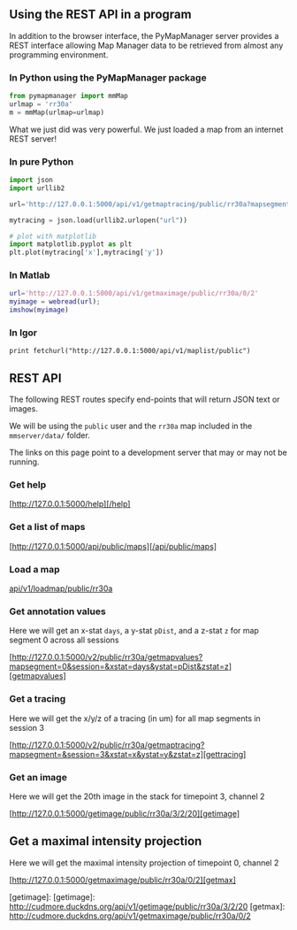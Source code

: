 ## Using the REST API in a program

In addition to the browser interface, the PyMapManager server provides a REST interface allowing Map Manager data to be retrieved from almost any programming environment.

### In Python using the PyMapManager package

```python
from pymapmanager import mmMap
urlmap = 'rr30a'
m = mmMap(urlmap=urlmap)
```

What we just did was very powerful. We just loaded a map from an internet REST server!

### In pure Python

```python
import json
import urllib2

url='http://127.0.0.1:5000/api/v1/getmaptracing/public/rr30a?mapsegment=&session=3&xstat=x&ystat=y&zstat=z'

mytracing = json.load(urllib2.urlopen("url"))

# plot with matplotlib
import matplotlib.pyplot as plt
plt.plot(mytracing['x'],mytracing['y'])
```

### In Matlab

```matlab
url='http://127.0.0.1:5000/api/v1/getmaximage/public/rr30a/0/2'
myimage = webread(url);
imshow(myimage)
```
### In Igor

```
print fetchurl("http://127.0.0.1:5000/api/v1/maplist/public")
```

## REST API

The following REST routes specify end-points that will return JSON text or images. 

We will be using the `public` user and the `rr30a` map included in the `mmserver/data/` folder.

The links on this page point to a development server that may or may not be running.

### Get help

[http://127.0.0.1:5000/help][/help]
	
### Get a list of maps

[http://127.0.0.1:5000/api/public/maps][/api/public/maps]
	
### Load a map

[api/v1/loadmap/public/rr30a][/loadmap/public/rr30a]
	
### Get annotation values

Here we will get an x-stat `days`, a y-stat `pDist`, and a z-stat `z` for map segment 0 across all sessions

[http://127.0.0.1:5000/v2/public/rr30a/getmapvalues?mapsegment=0&session=&xstat=days&ystat=pDist&zstat=z][getmapvalues]
	
	
### Get a tracing

Here we will get the x/y/z of a tracing (in um) for all map segments in session 3

[http://127.0.0.1:5000/v2/public/rr30a/getmaptracing?mapsegment=&session=3&xstat=x&ystat=y&zstat=z][gettracing]

### Get an image

Here we will get the 20th image in the stack for timepoint 3, channel 2

[http://127.0.0.1:5000/getimage/public/rr30a/3/2/20][getimage]
	
## Get a maximal intensity projection

Here we will get the maximal intensity projection of timepoint 0, channel 2

[http://127.0.0.1:5000/getmaximage/public/rr30a/0/2][getmax]
	


[/help]: http://cudmore.duckdns.org/help
[/api/public/maps]: http://cudmore.duckdns.org/api/v1/maplist/public
[/loadmap/public/rr30a]: http://cudmore.duckdns.org/api/v1/loadmap/public/rr30a
[getmapvalues]: http://cudmore.duckdns.org/api/v1/getmapvalues/public/rr30a?mapsegment=0&session=&xstat=days&ystat=pDist&zstat=z
[gettracing]: http://cudmore.duckdns.org/api/v1/getmaptracing/public/rr30a?mapsegment=&session=3&xstat=x&ystat=y&zstat=z
[getimage]:
[getimage]: http://cudmore.duckdns.org/api/v1/getimage/public/rr30a/3/2/20
[getmax]: http://cudmore.duckdns.org/api/v1/getmaximage/public/rr30a/0/2
